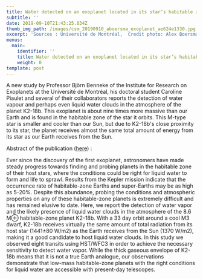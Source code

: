 ```yaml
---
title: Water detected on an exoplanet located in its star’s habitable zone
subtitle: ''
date: 2019-09-10T21:43:25.034Z
thumb_img_path: /images/csm_20190910_aboersma_exoplanet_ae624e1330.jpg
excerpt: 'Sources : Université de Montréal,  Credit photo: Alex Boersma'
menus:
  main:
    identifier: ''
    title: Water detected on an exoplanet located in its star’s habitable zone
    weight: 0
template: post
---
```

A new study by Professor Björn Benneke of the Institute for Research on Exoplanets at the Université de Montréal, his doctoral student Caroline Piaulet and several of their collaborators reports the detection of water vapour and perhaps even liquid water clouds in the atmosphere of the planet K2-18b. This exoplanet is about nine times more massive than our Earth and is found in the habitable zone of the star it orbits. This M-type star is smaller and cooler than our Sun, but due to K2-18b's close proximity to its star, the planet receives almost the same total amount of energy from its star as our Earth receives from the Sun.

Abstract of the publication ([here](https://arxiv.org/abs/1909.04642)) : 

Ever since the discovery of the first exoplanet, astronomers have made steady progress towards finding and probing planets in the habitable zone of their host stars, where the conditions could be right for liquid water to form and life to sprawl. Results from the Kepler mission indicate that the occurrence rate of habitable-zone Earths and super-Earths may be as high as 5-20%. Despite this abundance, probing the conditions and atmospheric properties on any of these habitable-zone planets is extremely difficult and has remained elusive to date. Here, we report the detection of water vapor and the likely presence of liquid water clouds in the atmosphere of the 8.6 M⊕ habitable-zone planet K2-18b. With a 33 day orbit around a cool M3 dwarf, K2-18b receives virtually the same amount of total radiation from its host star (1441±80 W/m2) as the Earth receives from the Sun (1370 W/m2), making it a good candidate to host liquid water clouds. In this study we observed eight transits using HST/WFC3 in order to achieve the necessary sensitivity to detect water vapor. While the thick gaseous envelope of K2-18b means that it is not a true Earth analogue, our observations demonstrate that low-mass habitable-zone planets with the right conditions for liquid water are accessible with present-day telescopes.
